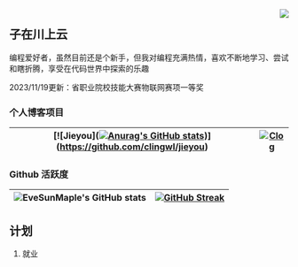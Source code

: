 <img align="right" src="/">

## 子在川上云

编程爱好者，虽然目前还是个新手，但我对编程充满热情，喜欢不断地学习、尝试和瞎折腾，享受在代码世界中探索的乐趣

2023/11/19更新：省职业院校技能大赛物联网赛项一等奖

### 个人博客项目

| [![Jieyou]([![Anurag's GitHub stats](https://github-readme-stats.vercel.app/api/pin/?username=clingwl&repo=jieyou)](https://github.com/anuraghazra/github-readme-stats))](https://github.com/clingwl/jieyou) | [![Clog](https://github-readme-stats.vercel.app/api/pin/?username=clingwl&repo=Clog&theme=material-palenight)](https://github.com/EveSunMaple/Astro-Web) |
| --- | --- |

### Github 活跃度

| ![EveSunMaple's GitHub stats](https://github-readme-stats.vercel.app/api?username=clingwl&show_icons=true&theme=material-palenight) | [![GitHub Streak](https://streak-stats.demolab.com/?user=EveSunMaple&theme=material-palenight)](https://git.io/streak-stats) |
| --- | --- |

## 计划

1. 就业
